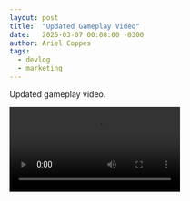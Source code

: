 ```yaml
---
layout: post
title:  "Updated Gameplay Video"
date:   2025-03-07 00:08:00 -0300
author: Ariel Coppes
tags:
  - devlog
  - marketing
---
```


Updated gameplay video.

<div class="post-image">
<video controls>
  <source src="/assets/videos/gameplay_march_2025_02.mp4" type="video/mp4">
  Your browser does not support the video tag.
</video> 
</div>